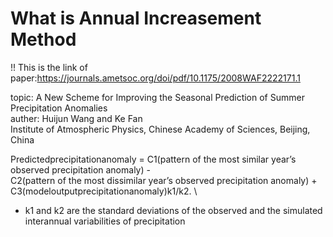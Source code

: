 # What is Annual Increasement Method
!! This is the link of paper:https://journals.ametsoc.org/doi/pdf/10.1175/2008WAF2222171.1

topic: A New Scheme for Improving the Seasonal Prediction of Summer Precipitation Anomalies\
auther: Huijun Wang and Ke Fan\
        Institute of Atmospheric Physics, Chinese Academy of Sciences, Beijing, China          

Predictedprecipitationanomaly = C1(pattern of the most similar year’s observed precipitation anomaly) - \
                                C2(pattern of the most dissimilar year’s observed precipitation anomaly) + \
                                C3(modeloutputprecipitationanomaly)k1/k2. \
                            
* k1 and k2 are the standard deviations of the observed and the simulated interannual variabilities of precipitation 

